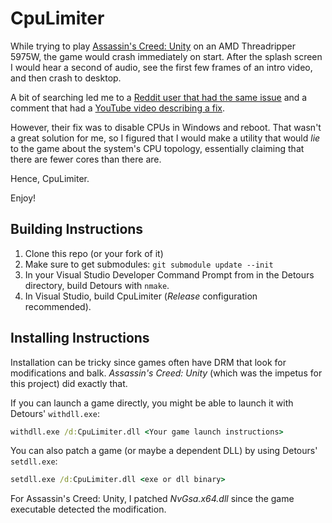 # CpuLimiter

While trying to play [Assassin's Creed: Unity](https://store.steampowered.com/agecheck/app/289650/) on an AMD Threadripper 
5975W, the game would crash immediately on start. After the splash screen I would hear a second of audio, see the first few
frames of an intro video, and then crash to desktop.

A bit of searching led me to a [Reddit user that had the same issue](https://www.reddit.com/r/ubisoft/comments/16pgvwl/ac_unity_crash_on_startup_on_highend_pc/)
and a comment that had a [YouTube video describing a fix](https://youtu.be/5abOt0V59d0?t=570).

However, their fix was to disable CPUs in Windows and reboot. That wasn't a great solution for me, so I figured that I would make
a utility that would *lie* to the game about the system's CPU topology, essentially claiming that there are fewer cores than there are.

Hence, CpuLimiter.

Enjoy!

## Building Instructions

1. Clone this repo (or your fork of it)
2. Make sure to get submodules: `git submodule update --init`
3. In your Visual Studio Developer Command Prompt from in the Detours directory, build Detours with `nmake`.
4. In Visual Studio, build CpuLimiter (*Release* configuration recommended).

## Installing Instructions

Installation can be tricky since games often have DRM that look for modifications and balk. *Assassin's Creed: Unity*
(which was the impetus for this project) did exactly that.

If you can launch a game directly, you might be able to launch it with Detours' `withdll.exe`:

```bat
withdll.exe /d:CpuLimiter.dll <Your game launch instructions>
```

You can also patch a game (or maybe a dependent DLL) by using Detours' `setdll.exe`:

```bat
setdll.exe /d:CpuLimiter.dll <exe or dll binary>
```

For Assassin's Creed: Unity, I patched *NvGsa.x64.dll* since the game executable detected the modification.
